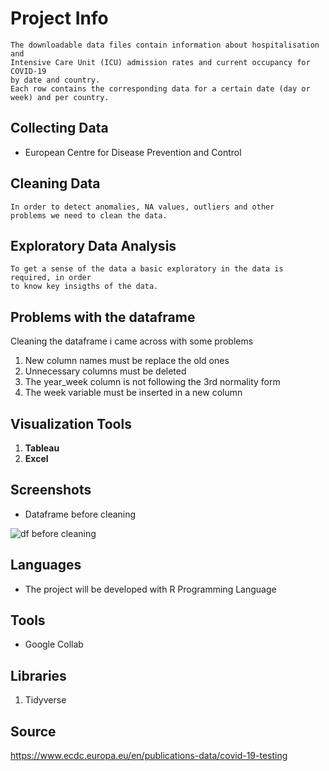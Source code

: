# Project Info
```
The downloadable data files contain information about hospitalisation and
Intensive Care Unit (ICU) admission rates and current occupancy for COVID-19
by date and country. 
Each row contains the corresponding data for a certain date (day or week) and per country.
```

## Collecting Data 
* European Centre for Disease Prevention and Control
 
## Cleaning Data
```
In order to detect anomalies, NA values, outliers and other 
problems we need to clean the data.

```
## Exploratory Data Analysis
```
To get a sense of the data a basic exploratory in the data is required, in order
to know key insigths of the data.
```

## Problems with the dataframe
   Cleaning the dataframe i came across with some problems
   1. New column names must be replace the old ones
   2. Unnecessary columns must be deleted
   3. The year_week column is not following the 3rd normality form
   4. The week variable must be inserted in a new column

## Visualization Tools
   1. **Tableau**
   2. **Excel**


## Screenshots
* Dataframe  before cleaning 

![df before cleaning](https://user-images.githubusercontent.com/47696240/97710170-10a39400-1ac4-11eb-88df-24f324d5b38b.png)

## Languages
* The project will be developed with R Programming Language

## Tools
* Google Collab

## Libraries
1. Tidyverse

## Source 
https://www.ecdc.europa.eu/en/publications-data/covid-19-testing


